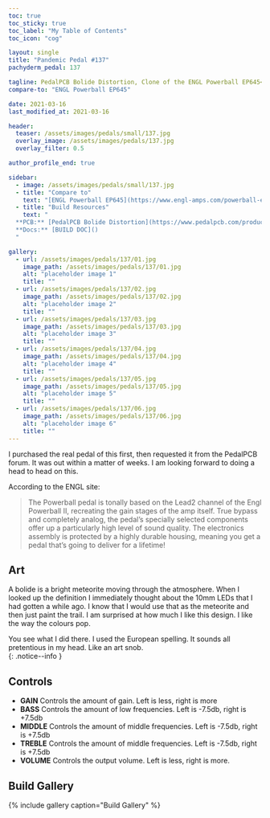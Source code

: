 ```yaml
---
toc: true
toc_sticky: true
toc_label: "My Table of Contents"
toc_icon: "cog"

layout: single
title: "Pandemic Pedal #137"
pachyderm_pedal: 137

tagline: PedalPCB Bolide Distortion, Clone of the ENGL Powerball EP645<br>"My humanity is bound up in yours, for we can only be human together" - Desmond Tutu
compare-to: "ENGL Powerball EP645"

date: 2021-03-16
last_modified_at: 2021-03-16

header:
  teaser: /assets/images/pedals/small/137.jpg
  overlay_image: /assets/images/pedals/137.jpg
  overlay_filter: 0.5

author_profile_end: true

sidebar:
  - image: /assets/images/pedals/small/137.jpg
  - title: "Compare to"
    text: "[ENGL Powerball EP645](https://www.engl-amps.com/powerball-ep645)"
  - title: "Build Resources"
    text: "
  **PCB:** [PedalPCB Bolide Distortion](https://www.pedalpcb.com/product/pcb403/)<br>
  **Docs:** [BUILD DOC]()
  "

gallery:
  - url: /assets/images/pedals/137/01.jpg
    image_path: /assets/images/pedals/137/01.jpg
    alt: "placeholder image 1"
    title: ""
  - url: /assets/images/pedals/137/02.jpg
    image_path: /assets/images/pedals/137/02.jpg
    alt: "placeholder image 2"
    title: ""
  - url: /assets/images/pedals/137/03.jpg
    image_path: /assets/images/pedals/137/03.jpg
    alt: "placeholder image 3"
    title: ""
  - url: /assets/images/pedals/137/04.jpg
    image_path: /assets/images/pedals/137/04.jpg
    alt: "placeholder image 4"
    title: ""
  - url: /assets/images/pedals/137/05.jpg
    image_path: /assets/images/pedals/137/05.jpg
    alt: "placeholder image 5"
    title: ""
  - url: /assets/images/pedals/137/06.jpg
    image_path: /assets/images/pedals/137/06.jpg
    alt: "placeholder image 6"
    title: ""
---
```


I purchased the real pedal of this first, then requested it from the PedalPCB forum. It was out within a matter of weeks. I am looking forward to doing a head to head on this.

According to the ENGL site:

>The Powerball pedal is tonally based on the Lead2 channel of the Engl Powerball II, recreating the gain stages of the amp itself. True bypass and completely analog, the pedal’s specially selected components offer up a particularly high level of sound quality. The electronics assembly is protected by a highly durable housing, meaning you get a pedal that’s going to deliver for a lifetime!

## Art

A bolide is a bright meteorite moving through the atmosphere. When I looked up the definition I immediately thought about the 10mm LEDs that I had gotten a while ago. I know that I would use that as the meteorite and then just paint the trail. I am surprised at how much I like this design. I like the way the colours pop. 

You see what I did there. I used the European spelling. It sounds all pretentious in my head. Like an art snob.  
{: .notice--info }

## Controls

* **GAIN** Controls the amount of gain. Left is less, right is more
* **BASS** Controls the amount of low frequencies. Left is -7.5db, right is +7.5db
* **MIDDLE** Controls the amount of middle frequencies. Left is -7.5db, right is +7.5db
* **TREBLE** Controls the amount of middle frequencies. Left is -7.5db, right is +7.5db
* **VOLUME** Controls the output volume. Left is less, right is more.

## Build Gallery

{% include gallery caption="Build Gallery" %}
